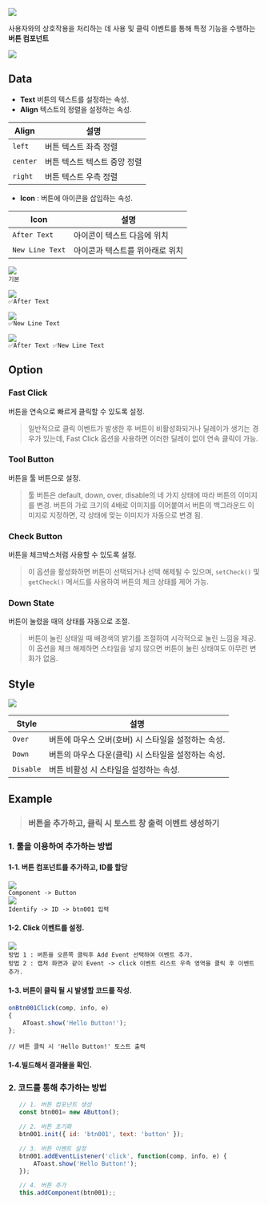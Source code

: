  <link href="https://cdn.jsdelivr.net/npm/bootstrap-icons/font/bootstrap-icons.css" rel="stylesheet">




![](https://wikidocs.net/images/page/24562/btn-comp-00.png)   


사용자와의 상호작용을 처리하는 데 사용 및 클릭 이벤트를 통해 특정 기능을 수행하는  **버튼 컴포넌트**



![](https://wikidocs.net/images/page/24562/1.png)
 

## Data

-   **Text**  버튼의 텍스트를 설정하는 속성.
-   **Align**  텍스트의 정렬을 설정하는 속성.    
    
| Align| 설명 |
|--|--|
| `left` | 버튼 텍스트 좌측 정렬 |
| `center` | 버튼 텍스트 텍스트 중앙 정렬 |
|`right`|버튼 텍스트 우측 정렬|

    
-   **Icon**  : 버튼에 아이콘을 삽입하는 속성.  
    
| Icon| 설명 |
|--|--|
| `After Text` | 아이콘이 텍스트 다음에 위치 |
| `New Line Text` | 아이콘과 텍스트를 위아래로 위치 |



![](https://wikidocs.net/images/page/24562/%ED%99%94%EB%A9%B4_%EC%BA%A1%EC%B2%98_2025-01-22_161501.png)         
  `기본`  
  

![](https://wikidocs.net/images/page/24562/%ED%99%94%EB%A9%B4_%EC%BA%A1%EC%B2%98_2025-01-22_161544.png)   
        `✅After Text`


![](https://wikidocs.net/images/page/24562/%ED%99%94%EB%A9%B4_%EC%BA%A1%EC%B2%98_2025-01-22_161610.png)  
        `✅New Line Text`  


![](https://wikidocs.net/images/page/24562/%ED%99%94%EB%A9%B4_%EC%BA%A1%EC%B2%98_2025-01-22_161633.png)   
       `✅After Text ✅New Line Text`  
  
## Option


### Fast Click

버튼을 연속으로 빠르게 클릭할 수 있도록 설정.  

> 일반적으로 클릭 이벤트가 발생한 후 버튼이 비활성화되거나 딜레이가 생기는 경우가 있는데, Fast Click 옵션을 사용하면 이러한 딜레이 없이 연속 클릭이 가능.
    

###  Tool Button

버튼을 툴 버튼으로 설정.  

> 툴 버튼은 default, down, over, disable의 네 가지 상태에 따라 버튼의 이미지를 변경. 버튼의 가로 크기의 4배로 이미지를 이어붙여서 버튼의 백그라운드 이미지로 지정하면, 각 상태에 맞는 이미지가 자동으로 변경 됨.


### Check Button

버튼을 체크박스처럼 사용할 수 있도록 설정.  

>  이 옵션을 활성화하면 버튼이 선택되거나 선택 해제될 수 있으며,  `setCheck()`  및  `getCheck()`  메서드를 사용하여 버튼의 체크 상태를 제어 가능.
    

### Down State

버튼이 눌렸을 때의 상태를 자동으로 조절.  

> 버튼이 눌린 상태일 때 배경색의 밝기를 조절하여 시각적으로 눌린 느낌을 제공. 이 옵션을 체크 해제하면 스타일을 넣지 않으면 버튼이 눌린 상태여도 아무런 변화가 없음.
    


## Style
![](https://wikidocs.net/images/page/24562/2.png)


| Style| 설명 |
|--|--|
| `Over` | 버튼에 마우스 오버(호버) 시 스타일을 설정하는 속성. |
| `Down` | 버튼의 마우스 다운(클릭) 시 스타일을 설정하는 속성. |
| `Disable` | 버튼 비활성 시 스타일을 설정하는 속성.   |

## Example

> ### 버튼을 추가하고, 클릭 시 토스트 창 출력 이벤트 생성하기


### 1. 툴을 이용하여 추가하는 방법

#### 1-1. 버튼 컴포넌트를 추가하고, ID를 할당
![](https://wikidocs.net/images/page/24562/%ED%99%94%EB%A9%B4_%EC%BA%A1%EC%B2%98_2025-01-22_163749.png)  
`Component -> Button`  
![](https://wikidocs.net/images/page/24562/2_1Kcg0W6.png)  
`Identify -> ID -> btn001 입력`  
#### 1-2. Click 이벤트를 설정.
![](https://wikidocs.net/images/page/24562/3.png)  
`방법 1 : 버튼을 오른쪽 클릭후 Add Event 선택하여 이벤트 추가.`  
`방법 2 : 캡처 화면과 같이 Event -> click 이벤트 리스트 우측 영역을 클릭 후 이벤트 추가.`  
 
  
  
#### 1-3. 버튼이 클릭 될 시 발생할 코드를 작성.
  
```js
onBtn001Click(comp, info, e)
{
    AToast.show('Hello Button!');
};
``` 

    // 버튼 클릭 시 'Hello Button!' 토스트 출력

 
  
#### 1-4.빌드해서 결과물을 확인.

###  2. 코드를 통해 추가하는 방법

```js
   // 1. 버튼 컴포넌트 생성 
   const btn001= new AButton(); 

   // 2. 버튼 초기화 
   btn001.init({ id: 'btn001', text: 'button' }); 

   // 3. 버튼 이벤트 설정 
   btn001.addEventListener('click', function(comp, info, e) {
	   AToast.show('Hello Button!'); 
   }); 

   // 4. 버튼 추가 
   this.addComponent(btn001);;
``` 